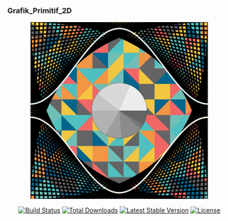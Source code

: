 ### Grafik_Primitif_2D

<p align="center"><a href="https://laravel.com" target="_blank"><img src="images.png" width="400"></a></p>

<p align="center">
<a href="https://editor.p5js.org/"><img src="https://p5js.org/assets/img/p5js.svg" alt="Build Status" width="50px"></a>
<a href="https://instagram.com/rivaldo.martadinata"><img src="https://upload.wikimedia.org/wikipedia/commons/thumb/e/e7/Instagram_logo_2016.svg/100px-Instagram_logo_2016.svg.png" width="50px" alt="Total Downloads"></a>
<a href="https://packagist.org/packages/laravel/framework"><img src="https://img.shields.io/packagist/v/laravel/framework" alt="Latest Stable Version"></a>
<a href="https://packagist.org/packages/laravel/framework"><img src="https://img.shields.io/packagist/l/laravel/framework" alt="License"></a>
</p>




